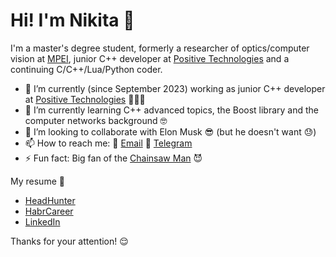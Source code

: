 # Hi! I'm Nikita 👋

I'm a master's degree student, formerly a researcher of optics/computer vision at [MPEI](https://mpei.ru/lang/en/Pages/default.aspx), junior C++ developer at [Positive Technologies](https://www.ptsecurity.com/ww-en/) and a continuing C/C++/Lua/Python coder.

- 🔭 I’m currently (since September 2023) working as junior C++ developer at [Positive Technologies](https://www.ptsecurity.com/ww-en/) 👨🏻‍💻
- 🌱 I’m currently learning C++ advanced topics, the Boost library and the computer networks background 🤓
- 👯 I’m looking to collaborate with Elon Musk 😎 (but he doesn't want 😓)
- 📫 How to reach me:
  📧 [Email](mailto:n1kita.sivov@yandex.com) 📱 [Telegram](https://t.me/helleb0re)
- ⚡ Fun fact: Big fan of the [Chainsaw Man](https://en.wikipedia.org/wiki/Chainsaw_Man) 😈

My resume 💼
- [HeadHunter](https://hh.ru/resume/1317b32dff0c124ad40039ed1f506d437a3161)
- [HabrCareer](https://career.habr.com/hell3b0re)
- [LinkedIn](https://linkedin.com/in/nikita-sivov)

 Thanks for your attention! 😌
